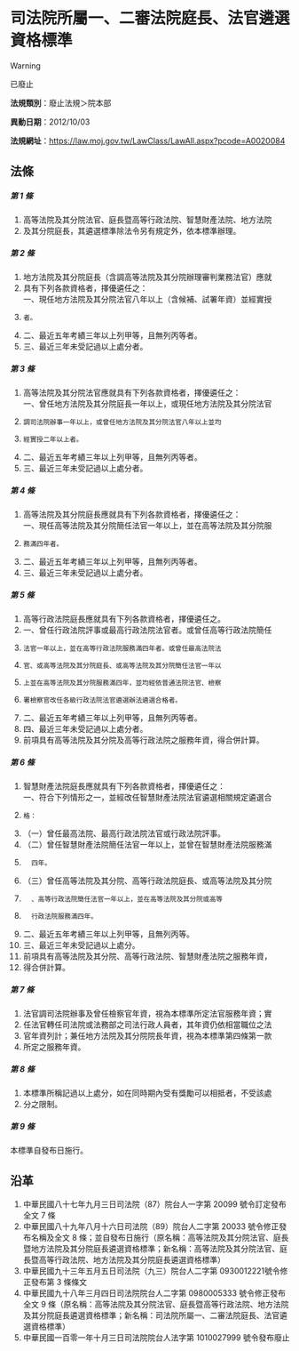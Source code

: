 # 司法院所屬一、二審法院庭長、法官遴選資格標準


> [!WARNING]
> 已廢止


**法規類別**：廢止法規＞院本部

**異動日期**：2012/10/03  

**法規網址**：https://law.moj.gov.tw/LawClass/LawAll.aspx?pcode=A0020084



## 法條
##### 第 1 條
1. 高等法院及其分院法官、庭長暨高等行政法院、智慧財產法院、地方法院
1. 及其分院庭長，其遴選標準除法令另有規定外，依本標準辦理。

##### 第 2 條
1. 地方法院及其分院庭長（含調高等法院及其分院辦理審判業務法官）應就
1. 具有下列各款資格者，擇優遴任之：  
一、現任地方法院及其分院法官八年以上（含候補、試署年資）並經實授
1.     者。
1. 二、最近五年考績三年以上列甲等，且無列丙等者。
1. 三、最近三年未受記過以上處分者。

##### 第 3 條
1. 高等法院及其分院法官應就具有下列各款資格者，擇優遴任之：  
一、曾任地方法院及其分院庭長一年以上，或現任地方法院及其分院法官
1.     調司法院辦事一年以上，或曾任地方法院及其分院法官八年以上並均
1.     經實授二年以上者。
1. 二、最近五年考績三年以上列甲等，且無列丙等者。
1. 三、最近三年未受記過以上處分者。

##### 第 4 條
1. 高等法院及其分院庭長應就具有下列各款資格者，擇優遴任之：  
一、現任高等法院及其分院簡任法官一年以上，並在高等法院及其分院服
1.     務滿四年者。
1. 二、最近五年考績三年以上列甲等，且無列丙等者。
1. 三、最近三年未受記過以上處分者。

##### 第 5 條
1. 高等行政法院庭長應就具有下列各款資格者，擇優遴任之。
1. 一、曾任行政法院評事或最高行政法院法官者。或曾任高等行政法院簡任
1.     法官一年以上，並在高等行政法院服務滿四年者。或曾任最高法院法
1.     官、或高等法院及其分院庭長、或高等法院及其分院簡任法官一年以
1.     上並在高等法院及其分院服務滿四年，並均經依普通法院法官、檢察
1.     署檢察官改任各級行政法院法官遴選辦法遴選合格者。
1. 二、最近五年考績三年以上列甲等，且無列丙等者。
1. 四、最近三年未受記過以上處分者。
1. 前項具有高等法院及其分院及高等行政法院之服務年資，得合併計算。

##### 第 6 條
1. 智慧財產法院庭長應就具有下列各款資格者，擇優遴任之：  
一、符合下列情形之一，並經改任智慧財產法院法官遴選相關規定遴選合
1.     格：
1. （一）曾任最高法院、最高行政法院法官或行政法院評事。
1. （二）曾任智慧財產法院簡任法官一年以上，並曾在智慧財產法院服務滿
1.       四年。
1. （三）曾任高等法院及其分院、高等行政法院庭長、或高等法院及其分院
1.       、高等行政法院簡任法官一年以上，並在高等法院及其分院或高等
1.       行政法院服務滿四年。
1. 二、最近五年考績三年以上列甲等，且無列丙等。
1. 三、最近三年未受記過以上處分。
1. 前項具有高等法院及其分院、高等行政法院、智慧財產法院之服務年資，
1. 得合併計算。

##### 第 7 條
1. 法官調司法院辦事及曾任檢察官年資，視為本標準所定法官服務年資；實
1. 任法官轉任司法院或法務部之司法行政人員者，其年資仍依相當職位之法
1. 官年資列計；兼任地方法院及其分院院長年資，視為本標準第四條第一款
1. 所定之服務年資。

##### 第 8 條
1. 本標準所稱記過以上處分，如在同時期內受有獎勵可以相抵者，不受該處
1. 分之限制。

##### 第 9 條
本標準自發布日施行。

## 沿革
1. 中華民國八十七年九月三日司法院（87）院台人一字第 20099  號令訂定發布全文 7  條
1. 中華民國八十九年八月十六日司法院（89）院台人二字第 20033  號令修正發布名稱及全文 8  條；並自發布日施行（原名稱：高等法院及其分院法官、庭長暨地方法院及其分院庭長遴選資格標準；新名稱：高等法院及其分院法官、庭長暨高等行政法院、地方法院及其分院庭長遴選資格標準）
1. 中華民國九十三年五月五日司法院（九三）院台人二字第 0930012221號令修正發布第 3  條條文
1. 中華民國九十八年三月四日司法院院台人二字第 0980005333 號令修正發布全文 9  條（原名稱：高等法院及其分院法官、庭長暨高等行政法院、地方法院及其分院庭長遴選資格標準；新名稱：司法院所屬一、二審法院庭長、法官遴選資格標準）
1. 中華民國一百零一年十月三日司法院院台人法字第 1010027999 號令發布廢止
